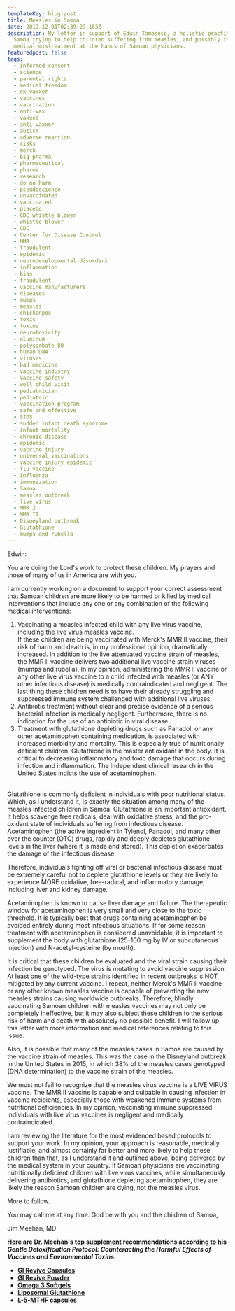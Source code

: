 ```yaml
---
templateKey: blog-post
title: Measles in Samoa
date: 2019-12-01T02:39:29.163Z
description: My letter in support of Edwin Tamasese, a holistic practitioner in
  Samoa trying to help children suffering from measles, and possibly their
  medical mistreatment at the hands of Samoan physicians.
featuredpost: false
tags:
  - informed consent
  - science
  - parental rights
  - medical freedom
  - ex-vaxxer
  - vaccines
  - vaccination
  - anti-vax
  - vaxxed
  - anti-vaxxer
  - autism
  - adverse reaction
  - risks
  - merck
  - big pharma
  - pharmaceutical
  - pharma
  - research
  - do no harm
  - pseudoscience
  - unvaccinated
  - vaccinated
  - placebo
  - CDC whistle blower
  - whistle blower
  - CDC
  - Center for Disease Control
  - MMR
  - fraudulent
  - epidemic
  - neurodevelopmental disorders
  - inflammation
  - bias
  - fraudulent
  - vaccine manufacturers
  - diseases
  - mumps
  - measles
  - chickenpox
  - toxic
  - toxins
  - neurotoxicity
  - aluminum
  - polysorbate 80
  - human DNA
  - viruses
  - bad medicine
  - vaccine industry
  - vaccine safety
  - well child visit
  - pediatrician
  - pediatric
  - vaccination program
  - safe and effective
  - SIDS
  - sudden infant death syndrome
  - infant mortality
  - chronic disease
  - epidemic
  - vaccine injury
  - universal vaccinations
  - vaccine injury epidemic
  - flu vaccine
  - influenza
  - immunization
  - Samoa
  - measles outbreak
  - live virus
  - MMR 2
  - MMR II
  - Disneyland outbreak
  - Glutathione
  - mumps and rubella
---
```

<!--StartFragment-->

Edwin:

You are doing the Lord's work to protect these children. My prayers and those of many of us in America are with you.

I am currently working on a document to support your correct assessment that Samoan children are more likely to be harmed or killed by medical interventions that include any one or any combination of the following medical interventions:

1. Vaccinating a measles infected child with any live virus vaccine, including the live virus measles vaccine.\
   If these children are being vaccinated with Merck's MMR II vaccine, their risk of harm and death is, in my professional opinion, dramatically increased. In addition to the live attenuated vaccine strain of measles, the MMR II vaccine delivers two additional live vaccine strain viruses (mumps and rubella). In my opinion, administering the MMR II vaccine or any other live virus vaccine to a child infected with measles (or ANY other infectious disease) is medically contraindicated and negligent. The last thing these children need is to have their already struggling and suppressed immune system challenged with additional live viruses.
2. Antibiotic treatment without clear and precise evidence of a serious bacterial infection is medically negligent. Furthermore, there is no indication for the use of an antibiotic in viral disease.
3. Treatment with glutathione depleting drugs such as Panadol, or any other acetaminophen containing medication, is associated with increased morbidity and mortality. This is especially true of nutritionally deficient children. Glutathione is the master antioxidant in the body. It is critical to decreasing inflammatory and toxic damage that occurs during infection and inflammation. The independent clinical research in the United States indicts the use of acetaminophen.

\
Glutathione is commonly deficient in individuals with poor nutritional status. Which, as I understand it, is exactly the situation among many of the measles infected children in Samoa. Glutathione is an important antioxidant. It helps scavenge free radicals, deal with oxidative stress, and the pro-oxidant state of individuals suffering from infectious disease. Acetaminophen (the active ingredient in Tylenol, Panadol, and many other over the counter (OTC) drugs, rapidly and deeply depletes glutathione levels in the liver (where it is made and stored). This depletion exacerbates the damage of the infectious disease.

Therefore, individuals fighting off viral or bacterial infectious disease must be extremely careful not to deplete glutathione levels or they are likely to experience MORE oxidative, free-radical, and inflammatory damage, including liver and kidney damage.

Acetaminophen is known to cause liver damage and failure. The therapeutic window for acetaminophen is very small and very close to the toxic threshold. It is typically best that drugs containing acetaminophen be avoided entirely during most infectious situations. If for some reason treatment with acetaminophen is considered unavoidable, it is important to supplement the body with glutathione (25-100 mg by IV or subcutaneous injection) and N-acetyl-cysteine (by mouth).

It is critical that these children be evaluated and the viral strain causing their infection be genotyped. The virus is mutating to avoid vaccine suppression. At least one of the wild-type strains identified in recent outbreaks is NOT mitigated by any current vaccine. I repeat, neither Merck's MMR II vaccine or any other known measles vaccine is capable of preventing the new measles strains causing worldwide outbreaks. Therefore, blindly vaccinating Samoan children with measles vaccines may not only be completely ineffective, but it may also subject these children to the serious risk of harm and death with absolutely no possible benefit. I will follow up this letter with more information and medical references relating to this issue.

Also, it is possible that many of the measles cases in Samoa are caused by the vaccine strain of measles. This was the case in the Disneyland outbreak in the United States in 2015, in which 38% of the measles cases genotyped (DNA determination) to the vaccine strain of the measles.

We must not fail to recognize that the measles virus vaccine is a LIVE VIRUS vaccine. The MMR II vaccine is capable and culpable in causing infection in vaccine recipients, especially those with weakened immune systems from nutritional deficiencies. In my opinion, vaccinating immune suppressed individuals with live virus vaccines is negligent and medically contraindicated.

I am reviewing the literature for the most evidenced based protocols to support your work. In my opinion, your approach is reasonable, medically justifiable, and almost certainly far better and more likely to help these children than that, as I understand it and outlined above, being delivered by the medical system in your country. If Samoan physicians are vaccinating nutritionally deficient children with live virus vaccines, while simultaneously delivering antibiotics, and glutathione depleting acetaminophen, they are likely the reason Samoan children are dying, not the measles virus.

More to follow.

You may call me at any time. God be with you and the children of Samoa,

Jim Meehan, MD

<!--EndFragment-->



**Here are Dr. Meehan's top supplement recommendations according to his *Gentle Detoxification Protocol: Counteracting the Harmful Effects of Vaccines and Environmental Toxins.***

* **[GI Revive Capsules](https://meehanmd.ehealthpro.com/products/gi-revive)**
* **[GI Revive Powder](https://meehanmd.ehealthpro.com/products/gi-revive-1)**
* **[Omega 3 Softgels](https://meehanmd.ehealthpro.com/products/omegavail-synergy-60-softgels)**
* **[Liposomal Glutathione](https://meehanmd.ehealthpro.com/products/liposomal-glutathione)**
* **[L-5-MTHF capsules](https://meehanmd.ehealthpro.com/products/l-5-mthf-500-mcg)**